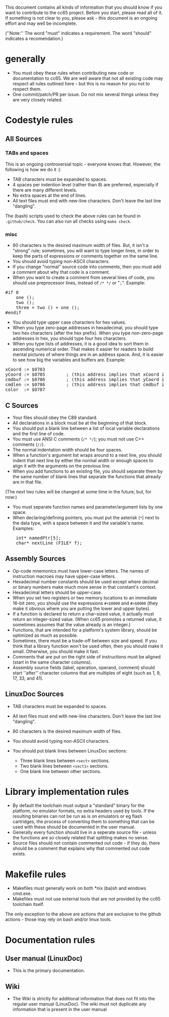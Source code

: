 This document contains all kinds of information that you should know if you want to contribute to the cc65 project. Before you start, please read all of it. If something is not clear to you, please ask - this document is an ongoing effort and may well be incomplete.

(''Note:'' The word "must" indicates a requirement.  The word "should" indicates a recomendation.)

# generally

* You must obey these rules when contributing new code or documentation to cc65. We are well aware that not all existing code may respect all rules outlined here - but this is no reason for you not to respect them.
* One commit/patch/PR per issue. Do not mix several things unless they are very closely related.

# Codestyle rules

## All Sources

### TABs and spaces

This is an ongoing controversial topic - everyone knows that. However, the following is how we do it :)

* TAB characters must be expanded to spaces.
* 4 spaces per indention level (rather than 8) are preferred, especially if there are many different levels.
* No extra spaces at the end of lines.
* All text files must end with new-line characters.  Don't leave the last line "dangling".

The (bash) scripts used to check the above rules can be found in ```.github/check```. You can also run all checks using ```make check```.

### misc

* 80 characters is the desired maximum width of files.  But, it isn't a "strong" rule; sometimes, you will want to type longer lines, in order to keep the parts of expressions or comments together on the same line.
* You should avoid typing non-ASCII characters.
* If you change "normal" source code into comments, then you must add a comment about why that code is a comment.
* When you want to create a comment from several lines of code, you should use preprocessor lines, instead of ```/* */``` or "```;```".  Example:
<pre>
#if 0
    one ();
    two ();
    three = two () + one ();
#endif
</pre>
* You should type upper case characters for hex values.
* When you type zero-page addresses in hexadecimal, you should type two hex characters (after the hex prefix).  When you type non-zero-page addresses in hex, you should type four hex characters.
* When you type lists of addresses, it is a good idea to sort them in ascending numerical order.  That makes it easier for readers to build mental pictures of where things are in an address space.  And, it is easier to see how big the variables and buffers are. Example:
<pre>
xCoord := $0703
yCoord := $0705        ; (this address implies that xCoord is 16 bits)
cmdbuf := $0706        ; (this address implies that yCoord is 8 bits)
cmdlen := $0786        ; (this address implies that cmdbuf is 128 bytes)
color  := $0787
</pre>

## C Sources

* Your files should obey the C89 standard.
* All declarations in a block must be at the beginning of that block.
* You should put a blank line between a list of local variable declarations and the first line of code.
* You must use ANSI C comments (```/* */```); you must not use C++ comments (```//```).
* The normal indentation width should be four spaces.
* When a function's argument list wraps around to a next line, you should indent that next line by either the normal width or enough spaces to align it with the arguments on the previous line.
* When you add functions to an existing file, you should separate them by the same number of blank lines that separate the functions that already are in that file.

(The next two rules will be changed at some time in the future; but, for now:)

* You must separate function names and parameter/argument lists by one space.
* When declaring/defining pointers, you must put the asterisk (```*```) next to the data type, with a space between it and the variable's name.  Examples:
<pre>
    int* namedPtr[5];
    char* nextLine (FILE* f);
</pre>

## Assembly Sources

* Op-code mnemonics must have lower-case letters.  The names of instruction macroes may have upper-case letters.
* Hexadecimal number constants should be used except where decimal or binary numbers make much more sense in that constant's context.
* Hexadecimal letters should be upper-case.
* When you set two registers or two memory locations to an immediate 16-bit zero, you should use the expressions ```#<$0000``` and ```#>$0000``` (they make it obvious where you are putting the lower and upper bytes).
* If a function is declared to return a char-sized value, it actually must return an integer-sized value.  (When cc65 promotes a returned value, it sometimes assumes that the value already is an integer.)
* Functions, that are intended for a platform's system library, should be optimized as much as possible.
* Sometimes, there must be a trade-off between size and speed.  If you think that a library function won't be used often, then you should make it small.  Otherwise, you should make it fast.
* Comments that are put on the right side of instructions must be aligned (start in the same character columns).
* Assembly source fields (label, operation, operand, comment) should start ''after'' character columns that are multiples of eight (such as 1, 9, 17, 33, and 41).
  
## LinuxDoc Sources

* TAB characters must be expanded to spaces.
* All text files must end with new-line characters.  Don't leave the last line "dangling".
* 80 characters is the desired maximum width of files.
* You should avoid typing non-ASCII characters.

* You should put blank lines between LinuxDoc sections:
  * Three blank lines between ```<sect>``` sections.
  * Two blank lines between ```<sect1>``` sections.
  * One blank line between other sections.

# Library implementation rules

* By default the toolchain must output a "standard" binary for the platform, no emulator formats, no extra headers used by tools. If the resulting binaries can not be run as is on emulators or eg flash cartridges, the process of converting them to something that can be used with these should be documented in the user manual.
* Generally every function should live in a seperate source file - unless the functions are so closely related that splitting makes no sense.
* Source files should not contain commented out code - if they do, there should be a comment that explains why that commented out code exists.

# Makefile rules

* Makefiles must generally work on both *nix (ba)sh and windows cmd.exe.
* Makefiles must not use external tools that are not provided by the cc65 toolchain itself.

The only exception to the above are actions that are exclusive to the github actions - those may rely on bash and/or linux tools.

# Documentation rules

## User manual (LinuxDoc)

* This is the primary documentation.

## Wiki

* The Wiki is strictly for additional information that does not fit into the regular user manual (LinuxDoc). The wiki must not duplicate any information that is present in the user manual
